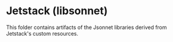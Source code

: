 # Jetstack (libsonnet)

This folder contains artifacts of the Jsonnet libraries derived from Jetstack's custom resources.

